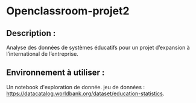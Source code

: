 # Openclassroom-projet2

## Description : 
Analyse des données de systèmes éducatifs pour un projet d’expansion à l’international de l’entreprise.

## Environnement à utiliser : 
Un notebook d'exploration de donnée.
jeu de données : https://datacatalog.worldbank.org/dataset/education-statistics.
